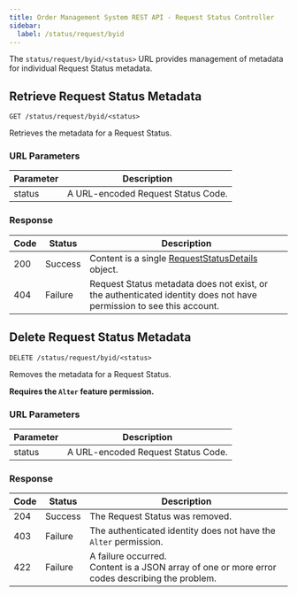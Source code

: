 ```yaml
---
title: Order Management System REST API - Request Status Controller
sidebar:
  label: /status/request/byid
---
```


The `status/request/byid/<status>` URL provides management of metadata for individual Request Status metadata.

## Retrieve Request Status Metadata

`GET /status/request/byid/<status>`

Retrieves the metadata for a Request Status.

### URL Parameters

| Parameter | Description |
|-----------|-------------|
| status    | A URL-encoded Request Status Code. |

### Response

| Code | Status  | Description |
|------|---------|-------------|
| 200  | Success | Content is a single [RequestStatusDetails](../../../proto/oms2/#requeststatusdetails) object. |
| 404  | Failure | Request Status metadata does not exist, or the authenticated identity does not have permission to see this account. |

## Delete Request Status Metadata

`DELETE /status/request/byid/<status>`

Removes the metadata for a Request Status.

**Requires the `Alter` feature permission.**

### URL Parameters

| Parameter | Description |
|-----------|-------------|
| status    | A URL-encoded Request Status Code. |

### Response

| Code | Status  | Description |
|------|---------|-------------|
| 204  | Success | The Request Status was removed. |
| 403  | Failure | The authenticated identity does not have the `Alter` permission. |
| 422  | Failure | A failure occurred.<br>Content is a JSON array of one or more error codes describing the problem. |
